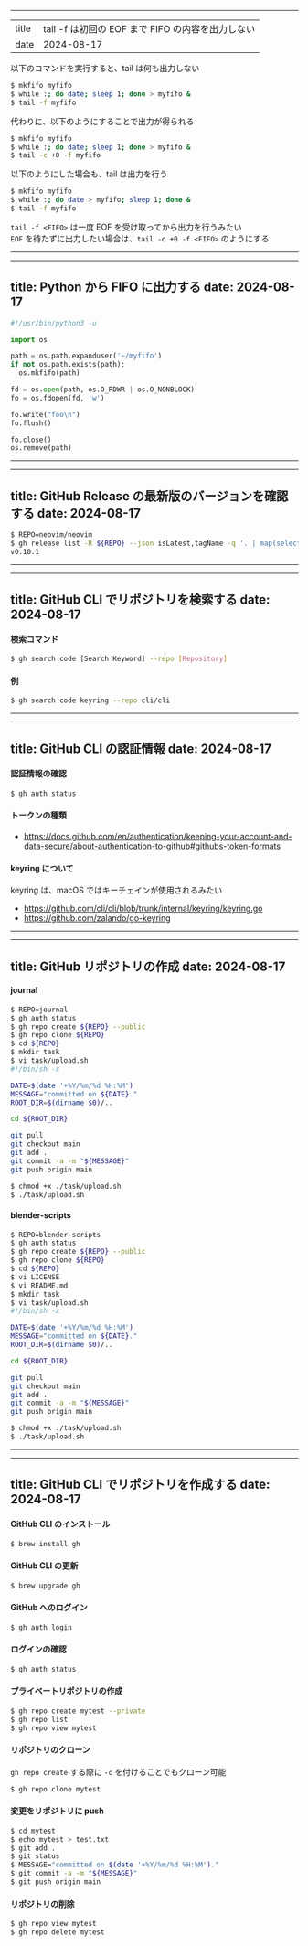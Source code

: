 
-----

| | |
| -- | -- |
| title | tail -f は初回の EOF まで FIFO の内容を出力しない |
| date | 2024-08-17 |

以下のコマンドを実行すると、tail は何も出力しない

````sh
$ mkfifo myfifo
$ while :; do date; sleep 1; done > myfifo &
$ tail -f myfifo
````

代わりに、以下のようにすることで出力が得られる

````sh
$ mkfifo myfifo
$ while :; do date; sleep 1; done > myfifo &
$ tail -c +0 -f myfifo
````

以下のようにした場合も、tail は出力を行う

````sh
$ mkfifo myfifo
$ while :; do date > myfifo; sleep 1; done &
$ tail -f myfifo
````

`tail -f <FIFO>` は一度 EOF を受け取ってから出力を行うみたい  
`EOF` を待たずに出力したい場合は、`tail -c +0 -f <FIFO>` のようにする

-----

---
title: Python から FIFO に出力する
date: 2024-08-17
---

````python
#!/usr/bin/python3 -u

import os

path = os.path.expanduser('~/myfifo')
if not os.path.exists(path):
  os.mkfifo(path)

fd = os.open(path, os.O_RDWR | os.O_NONBLOCK)
fo = os.fdopen(fd, 'w')

fo.write("foo\n")
fo.flush()

fo.close()
os.remove(path)
````

-----

---
title: GitHub Release の最新版のバージョンを確認する
date: 2024-08-17
---

````sh
$ REPO=neovim/neovim
$ gh release list -R ${REPO} --json isLatest,tagName -q '. | map(select(.isLatest == true)) | .[0] | .tagName'
v0.10.1
````

-----

---
title: GitHub CLI でリポジトリを検索する
date: 2024-08-17
---

#### 検索コマンド

````sh
$ gh search code [Search Keyword] --repo [Repository]
````

#### 例

````sh
$ gh search code keyring --repo cli/cli
````

-----

---
title: GitHub CLI の認証情報
date: 2024-08-17
---

#### 認証情報の確認

````sh
$ gh auth status                     
````

#### トークンの種類

- https://docs.github.com/en/authentication/keeping-your-account-and-data-secure/about-authentication-to-github#githubs-token-formats

#### keyring について

keyring は、macOS ではキーチェインが使用されるみたい

- https://github.com/cli/cli/blob/trunk/internal/keyring/keyring.go
- https://github.com/zalando/go-keyring

-----

---
title: GitHub リポジトリの作成
date: 2024-08-17
---

#### journal

````sh
$ REPO=journal
$ gh auth status
$ gh repo create ${REPO} --public
$ gh repo clone ${REPO}
$ cd ${REPO}
$ mkdir task
$ vi task/upload.sh
#!/bin/sh -x

DATE=$(date '+%Y/%m/%d %H:%M')
MESSAGE="committed on ${DATE}."
ROOT_DIR=$(dirname $0)/..

cd ${ROOT_DIR}

git pull
git checkout main
git add .
git commit -a -m "${MESSAGE}"
git push origin main

$ chmod +x ./task/upload.sh
$ ./task/upload.sh
````

#### blender-scripts

````sh
$ REPO=blender-scripts
$ gh auth status
$ gh repo create ${REPO} --public
$ gh repo clone ${REPO}
$ cd ${REPO}
$ vi LICENSE
$ vi README.md
$ mkdir task
$ vi task/upload.sh
#!/bin/sh -x

DATE=$(date '+%Y/%m/%d %H:%M')
MESSAGE="committed on ${DATE}."
ROOT_DIR=$(dirname $0)/..

cd ${ROOT_DIR}

git pull
git checkout main
git add .
git commit -a -m "${MESSAGE}"
git push origin main

$ chmod +x ./task/upload.sh
$ ./task/upload.sh
````

-----

---
title: GitHub CLI でリポジトリを作成する
date: 2024-08-17
---

#### GitHub CLI のインストール

````sh
$ brew install gh
````

#### GitHub CLI の更新

````sh
$ brew upgrade gh
````

#### GitHub へのログイン

````sh
$ gh auth login
````

#### ログインの確認

````sh
$ gh auth status
````

#### プライベートリポジトリの作成

````sh
$ gh repo create mytest --private
$ gh repo list
$ gh repo view mytest
````

#### リポジトリのクローン

`gh repo create` する際に `-c` を付けることでもクローン可能

````sh
$ gh repo clone mytest
````

#### 変更をリポジトリに push

````sh
$ cd mytest
$ echo mytest > test.txt
$ git add .
$ git status
$ MESSAGE="committed on $(date '+%Y/%m/%d %H:%M')."
$ git commit -a -m "${MESSAGE}"
$ git push origin main
````

#### リポジトリの削除

````sh
$ gh repo view mytest
$ gh repo delete mytest
````
